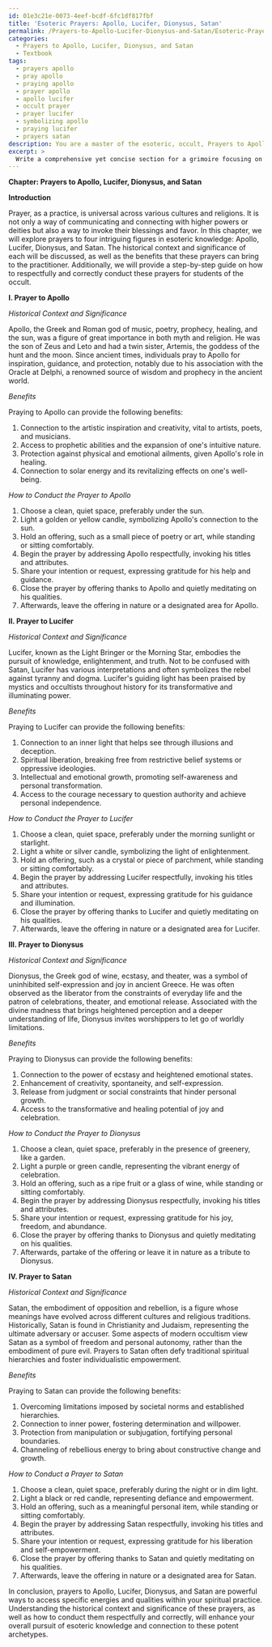```yaml
---
id: 01e3c21e-0073-4eef-bcdf-6fc1df817fbf
title: 'Esoteric Prayers: Apollo, Lucifer, Dionysus, Satan'
permalink: /Prayers-to-Apollo-Lucifer-Dionysus-and-Satan/Esoteric-Prayers-Apollo-Lucifer-Dionysus-Satan/
categories:
  - Prayers to Apollo, Lucifer, Dionysus, and Satan
  - Textbook
tags:
  - prayers apollo
  - pray apollo
  - praying apollo
  - prayer apollo
  - apollo lucifer
  - occult prayer
  - prayer lucifer
  - symbolizing apollo
  - praying lucifer
  - prayers satan
description: You are a master of the esoteric, occult, Prayers to Apollo, Lucifer, Dionysus, and Satan and education, you have written many textbooks on the subject in ways that provide students with rich and deep understanding of the subject. You are being asked to write textbook-like sections on a topic and you do it with full context, explainability, and reliability in accuracy to the true facts of the topic at hand, in a textbook style that a student would easily be able to learn from, in a rich, engaging, and contextual way. Always include relevant context (such as formulas and history), related concepts, and in a way that someone can gain deep insights from.
excerpt: > 
  Write a comprehensive yet concise section for a grimoire focusing on prayers to Apollo, Lucifer, Dionysus, and Satan. Include the historical context, significance, and benefits of each prayer. Also, provide a step-by-step guide on how to respectfully and correctly conduct these prayers for aspiring students of the occult.
---
```

**Chapter: Prayers to Apollo, Lucifer, Dionysus, and Satan**

**Introduction**

Prayer, as a practice, is universal across various cultures and religions. It is not only a way of communicating and connecting with higher powers or deities but also a way to invoke their blessings and favor. In this chapter, we will explore prayers to four intriguing figures in esoteric knowledge: Apollo, Lucifer, Dionysus, and Satan. The historical context and significance of each will be discussed, as well as the benefits that these prayers can bring to the practitioner. Additionally, we will provide a step-by-step guide on how to respectfully and correctly conduct these prayers for students of the occult.

**I. Prayer to Apollo**

*Historical Context and Significance*

Apollo, the Greek and Roman god of music, poetry, prophecy, healing, and the sun, was a figure of great importance in both myth and religion. He was the son of Zeus and Leto and had a twin sister, Artemis, the goddess of the hunt and the moon. Since ancient times, individuals pray to Apollo for inspiration, guidance, and protection, notably due to his association with the Oracle at Delphi, a renowned source of wisdom and prophecy in the ancient world.

*Benefits*

Praying to Apollo can provide the following benefits:

1. Connection to the artistic inspiration and creativity, vital to artists, poets, and musicians.
2. Access to prophetic abilities and the expansion of one's intuitive nature.
3. Protection against physical and emotional ailments, given Apollo's role in healing.
4. Connection to solar energy and its revitalizing effects on one's well-being.

*How to Conduct the Prayer to Apollo*

1. Choose a clean, quiet space, preferably under the sun.
2. Light a golden or yellow candle, symbolizing Apollo's connection to the sun.
3. Hold an offering, such as a small piece of poetry or art, while standing or sitting comfortably.
4. Begin the prayer by addressing Apollo respectfully, invoking his titles and attributes.
5. Share your intention or request, expressing gratitude for his help and guidance.
6. Close the prayer by offering thanks to Apollo and quietly meditating on his qualities.
7. Afterwards, leave the offering in nature or a designated area for Apollo.

**II. Prayer to Lucifer**

*Historical Context and Significance*

Lucifer, known as the Light Bringer or the Morning Star, embodies the pursuit of knowledge, enlightenment, and truth. Not to be confused with Satan, Lucifer has various interpretations and often symbolizes the rebel against tyranny and dogma. Lucifer's guiding light has been praised by mystics and occultists throughout history for its transformative and illuminating power.

*Benefits*

Praying to Lucifer can provide the following benefits:

1. Connection to an inner light that helps see through illusions and deception.
2. Spiritual liberation, breaking free from restrictive belief systems or oppressive ideologies.
3. Intellectual and emotional growth, promoting self-awareness and personal transformation.
4. Access to the courage necessary to question authority and achieve personal independence.

*How to Conduct the Prayer to Lucifer*

1. Choose a clean, quiet space, preferably under the morning sunlight or starlight.
2. Light a white or silver candle, symbolizing the light of enlightenment.
3. Hold an offering, such as a crystal or piece of parchment, while standing or sitting comfortably.
4. Begin the prayer by addressing Lucifer respectfully, invoking his titles and attributes.
5. Share your intention or request, expressing gratitude for his guidance and illumination.
6. Close the prayer by offering thanks to Lucifer and quietly meditating on his qualities.
7. Afterwards, leave the offering in nature or a designated area for Lucifer.

**III. Prayer to Dionysus**

*Historical Context and Significance*

Dionysus, the Greek god of wine, ecstasy, and theater, was a symbol of uninhibited self-expression and joy in ancient Greece. He was often observed as the liberator from the constraints of everyday life and the patron of celebrations, theater, and emotional release. Associated with the divine madness that brings heightened perception and a deeper understanding of life, Dionysus invites worshippers to let go of worldly limitations.

*Benefits*

Praying to Dionysus can provide the following benefits:

1. Connection to the power of ecstasy and heightened emotional states.
2. Enhancement of creativity, spontaneity, and self-expression.
3. Release from judgment or social constraints that hinder personal growth.
4. Access to the transformative and healing potential of joy and celebration.

*How to Conduct the Prayer to Dionysus*

1. Choose a clean, quiet space, preferably in the presence of greenery, like a garden.
2. Light a purple or green candle, representing the vibrant energy of celebration.
3. Hold an offering, such as a ripe fruit or a glass of wine, while standing or sitting comfortably.
4. Begin the prayer by addressing Dionysus respectfully, invoking his titles and attributes.
5. Share your intention or request, expressing gratitude for his joy, freedom, and abundance.
6. Close the prayer by offering thanks to Dionysus and quietly meditating on his qualities.
7. Afterwards, partake of the offering or leave it in nature as a tribute to Dionysus.

**IV. Prayer to Satan**

*Historical Context and Significance*

Satan, the embodiment of opposition and rebellion, is a figure whose meanings have evolved across different cultures and religious traditions. Historically, Satan is found in Christianity and Judaism, representing the ultimate adversary or accuser. Some aspects of modern occultism view Satan as a symbol of freedom and personal autonomy, rather than the embodiment of pure evil. Prayers to Satan often defy traditional spiritual hierarchies and foster individualistic empowerment.

*Benefits*

Praying to Satan can provide the following benefits:

1. Overcoming limitations imposed by societal norms and established hierarchies.
2. Connection to inner power, fostering determination and willpower.
3. Protection from manipulation or subjugation, fortifying personal boundaries.
4. Channeling of rebellious energy to bring about constructive change and growth.

*How to Conduct a Prayer to Satan*

1. Choose a clean, quiet space, preferably during the night or in dim light.
2. Light a black or red candle, representing defiance and empowerment.
3. Hold an offering, such as a meaningful personal item, while standing or sitting comfortably.
4. Begin the prayer by addressing Satan respectfully, invoking his titles and attributes.
5. Share your intention or request, expressing gratitude for his liberation and self-empowerment.
6. Close the prayer by offering thanks to Satan and quietly meditating on his qualities.
7. Afterwards, leave the offering in nature or a designated area for Satan.

In conclusion, prayers to Apollo, Lucifer, Dionysus, and Satan are powerful ways to access specific energies and qualities within your spiritual practice. Understanding the historical context and significance of these prayers, as well as how to conduct them respectfully and correctly, will enhance your overall pursuit of esoteric knowledge and connection to these potent archetypes.
